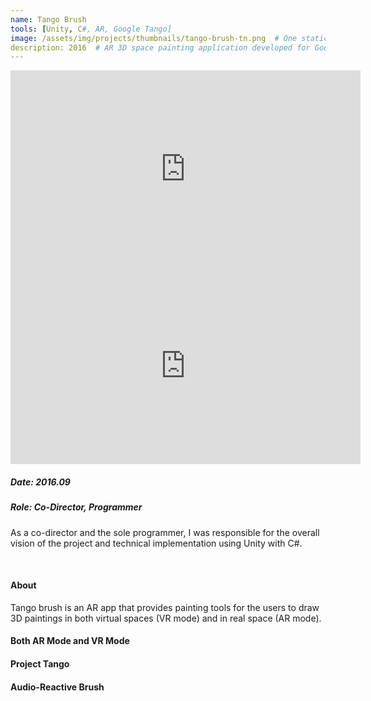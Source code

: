 ```yaml
---
name: Tango Brush
tools: [Unity, C#, AR, Google Tango]
image: /assets/img/projects/thumbnails/tango-brush-tn.png  # One static thumbnail and one animated thumbnail.
description: 2016  # AR 3D space painting application developed for Google's Tango platform.
---
```


<!-- Tech Demo (e.g. Video & Images) -->
<div class="video">
    <iframe width="560" height="315" src="https://www.youtube.com/embed/oUEHRNd2Uew" frameborder="0" allow="accelerometer; autoplay; encrypted-media; gyroscope; picture-in-picture" allowfullscreen></iframe>
</div>

<div class="video">
    <iframe width="560" height="315" src="https://www.youtube.com/embed/58ZwJWaBPCw" frameborder="0" allow="accelerometer; autoplay; encrypted-media; gyroscope; picture-in-picture" allowfullscreen></iframe>
</div>

<!-- Detailed Role & Date -->
##### Date: 2016.09
##### Role: Co-Director, Programmer
As a co-director and the sole programmer, I was responsible for the overall vision of the project and technical implementation using Unity with C#.

<br>

<!-- Abstract / About -->
#### About
Tango brush is an AR app that provides painting tools for the users to draw 3D paintings in both virtual spaces (VR mode) and in real space (AR mode).

<!-- Technical Features & Challenges & Highlights -->
#### Both AR Mode and VR Mode

#### Project Tango

#### Audio-Reactive Brush

<!-- Miscellaneous (e.g. Awards & Links) -->
